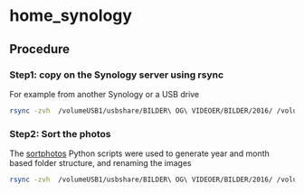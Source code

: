 # home_synology

## Procedure

### Step1: copy on the Synology server using rsync

For example from another Synology or a USB drive

```bash
rsync -zvh  /volumeUSB1/usbshare/BILDER\ OG\ VIDEOER/BILDER/2016/ /volume/volume1/homes/admin_srv01/buffer_photos/
```

### Step2: Sort the photos

The [sortphotos](https://github.com/andrewning/sortphotos) Python scripts were used to generate year and month based folder structure, and renaming the images

```bash
rsync -zvh  /volumeUSB1/usbshare/BILDER\ OG\ VIDEOER/BILDER/2016/ /volume/volume1/homes/admin_srv01/buffer_photos/
```
